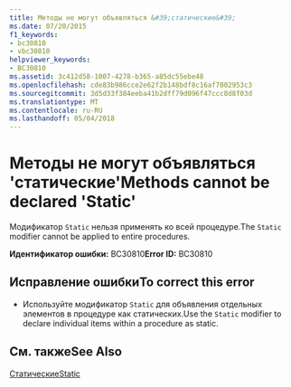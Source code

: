 ```yaml
---
title: Методы не могут объявляться &#39;статические&#39;
ms.date: 07/20/2015
f1_keywords:
- bc30810
- vbc30810
helpviewer_keywords:
- BC30810
ms.assetid: 3c412d58-1007-4278-b365-a85dc55ebe48
ms.openlocfilehash: cde83b986cce2e62f2b148bdf8c16af7002953c3
ms.sourcegitcommit: 3d5d33f384eeba41b2dff79d096f47ccc8d8f03d
ms.translationtype: MT
ms.contentlocale: ru-RU
ms.lasthandoff: 05/04/2018
---
```

# <a name="methods-cannot-be-declared-39static39"></a><span data-ttu-id="2869e-102">Методы не могут объявляться &#39;статические&#39;</span><span class="sxs-lookup"><span data-stu-id="2869e-102">Methods cannot be declared &#39;Static&#39;</span></span>
<span data-ttu-id="2869e-103">Модификатор `Static` нельзя применять ко всей процедуре.</span><span class="sxs-lookup"><span data-stu-id="2869e-103">The `Static` modifier cannot be applied to entire procedures.</span></span>  
  
 <span data-ttu-id="2869e-104">**Идентификатор ошибки:** BC30810</span><span class="sxs-lookup"><span data-stu-id="2869e-104">**Error ID:** BC30810</span></span>  
  
## <a name="to-correct-this-error"></a><span data-ttu-id="2869e-105">Исправление ошибки</span><span class="sxs-lookup"><span data-stu-id="2869e-105">To correct this error</span></span>  
  
-   <span data-ttu-id="2869e-106">Используйте модификатор `Static` для объявления отдельных элементов в процедуре как статических.</span><span class="sxs-lookup"><span data-stu-id="2869e-106">Use the `Static` modifier to declare individual items within a procedure as static.</span></span>  
  
## <a name="see-also"></a><span data-ttu-id="2869e-107">См. также</span><span class="sxs-lookup"><span data-stu-id="2869e-107">See Also</span></span>  
 [<span data-ttu-id="2869e-108">Статические</span><span class="sxs-lookup"><span data-stu-id="2869e-108">Static</span></span>](../../visual-basic/language-reference/modifiers/static.md)
